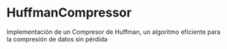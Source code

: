# HuffmanCompressor
Implementación de un Compresor de Huffman, un algoritmo eficiente para la compresión de datos sin pérdida
